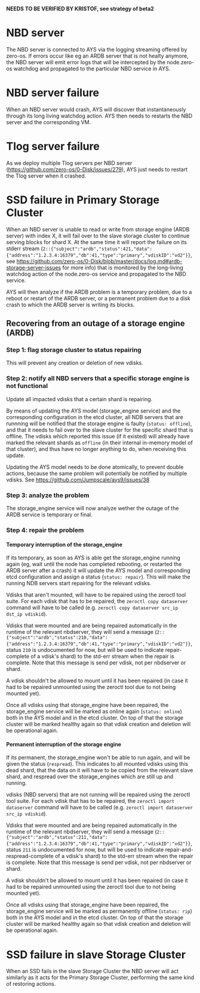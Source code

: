 **NEEDS TO BE VERIFIED BY KRISTOF, see strategy of beta2**

# NBD server
The NBD server is connected to AYS via the logging streaming offered by zero-os. If errors occur like eg an ARDB server that is not healty anymore, the NBD server will emit error logs that will be intercepted by the node.zero-os watchdog and propagated to the particular NBD service in AYS.

# NBD server failure
When an NBD server would crash, AYS will discover that instantaneously through its long living watchdog action.
AYS then needs to restarts the NBD server and the corresponding VM.

# Tlog server failure
As we deploy multiple Tlog servers per NBD server (https://github.com/zero-os/0-Disk/issues/279), AYS just needs to restart the Tlog server when it crashed.

# SSD failure in Primary Storage Cluster
When an NBD server is unable to read or write from storage engine (ARDB server) with index X, it will fail over to the slave storage cluster to continue serving blocks for shard X. At the same time it will report the failure on its stderr stream (```2::{"subject":"ardb","status":421,"data":{"address":"1.2.3.4:16379","db":41,"type":"primary","vdiskID":"vd2"}}```, see https://github.com/zero-os/0-Disk/blob/master/docs/log.md#ardb-storage-server-issues for more info) that is monitored by the long-living watchdog action of the node.zero-os service and propagated to the NBD service.

AYS will then analyze if the ARDB problem is a temporary problem, due to a reboot or restart of the ARDB server, or a permanent problem due to a disk crash to which the ARDB server is writing its blocks.

## Recovering from an outage of a storage engine (ARDB)

### Step 1: flag storage cluster to status repairing
This will prevent any creation or deletion of new vdisks.

### Step 2: notify all NBD servers that a specific storage engine is not functional
Update all impacted vdisks that a certain shard is repairing.

By means of updating the AYS model (storage_engine service) and the corresponding configuration in the etcd cluster, all NDB servers that are runnning will be notified that the storage engine is faulty (```status: offline```), and that it needs to fail over to the slave cluster for the specific shard that is offline. The vdisks which reported this issue (if it existed) will already have marked the relevant shards as `offline` (in their internal in-memory model of that cluster), and thus have no longer anything to do, when receiving this update.

Updating the AYS model needs to be done atomically, to prevent double actions, because the same problem will potentially be notified by multiple vdisks. See https://github.com/Jumpscale/ays9/issues/38

### Step 3: analyze the problem
The storage_engine service will now analyze wether the outage of the ARDB service is temporary or final. 

### Step 4: repair the problem

#### Temporary interruption of the storage_engine
If its temporary, as soon as AYS is able get the storage_engine running again (eg, wait until the node has completed rebooting, or restarted the ARDB server after a crash) it will update the AYS model and corresponding etcd configuration and assign a status (```status: repair```). This will make the running NDB servers start repairing for the relevant vdisks.

Vdisks that aren't mounted, will have to be repaired using the zeroctl tool suite. For each vdisk that has to be repaired, the `zeroctl copy dataserver` command will have to be called (e.g. ```zeroctl copy dataserver src_ip dst_ip vdiskid```).

Vdisks that were mounted and are being repaired automatically in the runtime of the relevant nbdserver, they will send a message (```2::{"subject":"ardb","status":210,"data":{"address":"1.2.3.4:16379","db":41,"type":"primary","vdiskID":"vd2"}}```, status `210` is undocumented for now, but will be used to indicate repair-complete of a vdisk's shard) to the std-err stream when the repair is complete. Note that this message is send per vdisk, not per nbdserver or shard.

A vdisk shouldn't be allowed to mount until it has been repaired (in case it had to be repaired unmounted using the zeroctl tool due to not being mounted yet).

Once all vdisks using that storage_engine have been repaired, the storage_engine service will be marked as online again (```status: online```) both in the AYS model and in the etcd cluster. On top of that the storage cluster will be marked healthy again so that vdisk creation and deletion will be operational again.

#### Permanent interruption of the storage engine
If its permanent, the storage_engine won't be able to run again, and will be given the status (```respread```). This indicates to all mounted vdisks using this dead shard, that the data on it will have to be copied from the relevant slave shard, and respread over the storage_engines which are still up and running.

vdisks (NBD servers) that are not running will be repaired using the zeroctl tool suite. For each vdisk that has to be repaired, the `zeroctl import dataserver` command will have to be called (e.g. ```zeroctl import dataserver src_ip vdiskid```).

Vdisks that were mounted and are being repaired automatically in the runtime of the relevant nbdserver, they will send a message (```2::{"subject":"ardb","status":211,"data":{"address":"1.2.3.4:16379","db":41,"type":"primary","vdiskID":"vd2"}}```, status `211` is undocumented for now, but will be used to indicate repair-and-respread-complete of a vdisk's shard) to the std-err stream when the repair is complete. Note that this message is send per vdisk, not per nbdserver or shard.

A vdisk shouldn't be allowed to mount until it has been repaired (in case it had to be repaired unmounted using the zeroctl tool due to not being mounted yet).

Once all vdisks using that storage_engine have been repaired, the storage_engine service will be marked as permanently offline (```status: rip```) both in the AYS model and in the etcd cluster. On top of that the storage cluster will be marked healthy again so that vdisk creation and deletion will be operational again.

# SSD failure in slave Storage Cluster
When an SSD fails in the slave Storage Cluster the NBD server will act similarly as it acts for the Primary Storage Cluster, performing the same kind of restoring actions.
